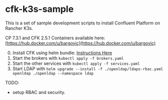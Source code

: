 # cfk-k3s-sample

This is a set of sample development scripts to install Confluent Platform on Rancher K3s.

CP 7.3.1 and CFK 2.5.1 Containers available here: [https://hub.docker.com/u/bargovic](https://hub.docker.com/u/bargovic)

0. Install CFK using helm bundle: [Instructions Here](https://docs.confluent.io/operator/current/co-deploy-cfk.html#deploy-co-using-the-download-bundle)
1. Start the brokers with ```kubectl apply -f brokers.yaml```
2. Start the other services with ```kubectl apply -f services.yaml```
3. Start LDAP with ```helm upgrade --install -f ./openldap/ldaps-rbac.yaml openldap ./openldap --namespace ldap```

TODO:
- setup RBAC and security.
